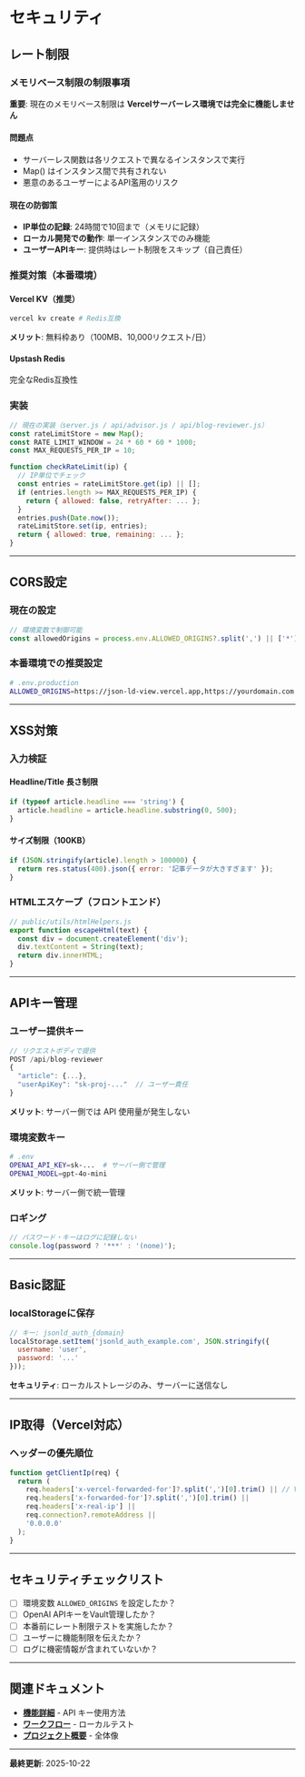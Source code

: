 # セキュリティ

## レート制限

### メモリベース制限の制限事項

**重要**: 現在のメモリベース制限は **Vercelサーバーレス環境では完全に機能しません**

#### 問題点

- サーバーレス関数は各リクエストで異なるインスタンスで実行
- Map() はインスタンス間で共有されない
- 悪意のあるユーザーによるAPI濫用のリスク

#### 現在の防御策

- **IP単位の記録**: 24時間で10回まで（メモリに記録）
- **ローカル開発での動作**: 単一インスタンスでのみ機能
- **ユーザーAPIキー**: 提供時はレート制限をスキップ（自己責任）

### 推奨対策（本番環境）

#### Vercel KV（推奨）

```bash
vercel kv create # Redis互換
```

**メリット**: 無料枠あり（100MB、10,000リクエスト/日）

#### Upstash Redis

完全なRedis互換性

### 実装

```javascript
// 現在の実装（server.js / api/advisor.js / api/blog-reviewer.js）
const rateLimitStore = new Map();
const RATE_LIMIT_WINDOW = 24 * 60 * 60 * 1000;
const MAX_REQUESTS_PER_IP = 10;

function checkRateLimit(ip) {
  // IP単位でチェック
  const entries = rateLimitStore.get(ip) || [];
  if (entries.length >= MAX_REQUESTS_PER_IP) {
    return { allowed: false, retryAfter: ... };
  }
  entries.push(Date.now());
  rateLimitStore.set(ip, entries);
  return { allowed: true, remaining: ... };
}
```

---

## CORS設定

### 現在の設定

```javascript
// 環境変数で制御可能
const allowedOrigins = process.env.ALLOWED_ORIGINS?.split(',') || ['*'];
```

### 本番環境での推奨設定

```bash
# .env.production
ALLOWED_ORIGINS=https://json-ld-view.vercel.app,https://yourdomain.com
```

---

## XSS対策

### 入力検証

#### Headline/Title 長さ制限

```javascript
if (typeof article.headline === 'string') {
  article.headline = article.headline.substring(0, 500);
}
```

#### サイズ制限（100KB）

```javascript
if (JSON.stringify(article).length > 100000) {
  return res.status(400).json({ error: '記事データが大きすぎます' });
}
```

### HTMLエスケープ（フロントエンド）

```javascript
// public/utils/htmlHelpers.js
export function escapeHtml(text) {
  const div = document.createElement('div');
  div.textContent = String(text);
  return div.innerHTML;
}
```

---

## APIキー管理

### ユーザー提供キー

```javascript
// リクエストボディで提供
POST /api/blog-reviewer
{
  "article": {...},
  "userApiKey": "sk-proj-..."  // ユーザー責任
}
```

**メリット**: サーバー側では API 使用量が発生しない

### 環境変数キー

```bash
# .env
OPENAI_API_KEY=sk-...  # サーバー側で管理
OPENAI_MODEL=gpt-4o-mini
```

**メリット**: サーバー側で統一管理

### ロギング

```javascript
// パスワード・キーはログに記録しない
console.log(password ? '***' : '(none)');
```

---

## Basic認証

### localStorageに保存

```javascript
// キー: jsonld_auth_{domain}
localStorage.setItem('jsonld_auth_example.com', JSON.stringify({
  username: 'user',
  password: '...'
}));
```

**セキュリティ**: ローカルストレージのみ、サーバーに送信なし

---

## IP取得（Vercel対応）

### ヘッダーの優先順位

```javascript
function getClientIp(req) {
  return (
    req.headers['x-vercel-forwarded-for']?.split(',')[0].trim() || // Vercel専用
    req.headers['x-forwarded-for']?.split(',')[0].trim() ||
    req.headers['x-real-ip'] ||
    req.connection?.remoteAddress ||
    '0.0.0.0'
  );
}
```

---

## セキュリティチェックリスト

- [ ] 環境変数 `ALLOWED_ORIGINS` を設定したか？
- [ ] OpenAI APIキーをVault管理したか？
- [ ] 本番前にレート制限テストを実施したか？
- [ ] ユーザーに機能制限を伝えたか？
- [ ] ログに機密情報が含まれていないか？

---

## 関連ドキュメント

- **[機能詳細](./04_FEATURES.md)** - API キー使用方法
- **[ワークフロー](./03_WORKFLOW.md)** - ローカルテスト
- **[プロジェクト概要](./01_PROJECT.md)** - 全体像

---

**最終更新**: 2025-10-22
